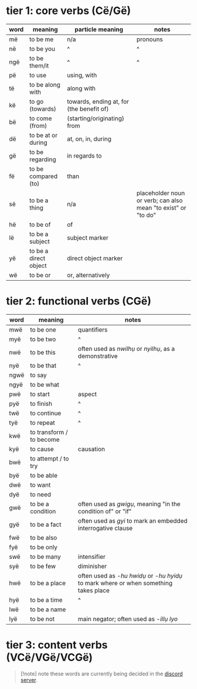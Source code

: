 # tier 1: core verbs (Cë/Gë)

| word | meaning               | particle meaning                         | notes                                                         |
| ---- | --------------------- | ---------------------------------------- | ------------------------------------------------------------- |
| më   | to be me              | n/a                                      | pronouns                                                      |
| në   | to be you             | ^                                        | ^                                                             |
| ngë  | to be them/it         | ^                                        | ^                                                             |
| pë   | to use                | using, with                              |                                                               |
| të   | to be along with      | along with                               |                                                               |
| kë   | to go (towards)       | towards, ending at, for (the benefit of) |                                                               |
| bë   | to come (from)        | (starting/originating) from              |                                                               |
| dë   | to be at or during    | at, on, in, during                       |                                                               |
| gë   | to be regarding       | in regards to                            |                                                               |
| fë   | to be compared (to)   | than                                     |                                                               |
| së   | to be a thing         | n/a                                      | placeholder noun or verb; can also mean "to exist" or "to do" |
| hë   | to be of              | of                                       |                                                               |
| lë   | to be a subject       | subject marker                           |                                                               |
| yë   | to be a direct object | direct object marker                     |                                                               |
| wë   | to be or              | or, alternatively                        |                                                               |

# tier 2: functional verbs (CGë)

| word | meaning                  | notes                                                                                  |
| ---- | ------------------------ | -------------------------------------------------------------------------------------- |
| mwë  | to be one                | quantifiers                                                                            |
| myë  | to be two                | ^                                                                                      |
| nwë  | to be this               | often used as _nwilhụ_ or _nyilhụ_, as a demonstrative                               |
| nyë  | to be that               | ^                                                                                      |
| ngwë | to say                   |                                                                                        |
| ngyë | to be what               |                                                                                        |
| pwë  | to start                 | aspect                                                                                 |
| pyë  | to finish                | ^                                                                                      |
| twë  | to continue              | ^                                                                                      |
| tyë  | to repeat                | ^                                                                                      |
| kwë  | to transform / to become |                                                                                        |
| kyë  | to cause                 | causation                                                                              |
| bwë  | to attempt / to try      |                                                                                        |
| byë  | to be able               |                                                                                        |
| dwë  | to want                  |                                                                                        |
| dyë  | to need                  |                                                                                        |
| gwë  | to be a condition        | often used as _gwigụ_, meaning "in the condition of" or "if"                          |
| gyë  | to be a fact             | often used as *gyi* to mark an embedded interrogative clause                           |
| fwë  | to be also               |                                                                                        |
| fyë  | to be only               |                                                                                        |
| swë  | to be many               | intensifier                                                                            |
| syë  | to be few                | diminisher                                                                             |
| hwë  | to be a place            | often used as _-hu hwidụ_ or _-hu hyidụ_ to mark where or when something takes place |
| hyë  | to be a time             | ^                                                                                      |
| lwë  | to be a name             |                                                                                        |
| lyë  | to be not                | main negator; often used as _-illụ lyo_                                               |
# tier 3: content verbs (VCë/VGë/VCGë)
> [!note] note
> these words are currently being decided in the [discord server](https://discord.gg/aF7kSeR8HG).